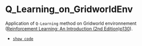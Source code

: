 # Q_Learning_on_GridworldEnv
Application of `Q-Learning` method on Gridworld environnement ([Reinforcement Learning: An Introduction (2nd Edition)p130](http://incompleteideas.net/book/RLbook2018.pdf)).

- [`show code`](https://github.com/StanyMwamba/Q_Learning_on_GridworldEnv/blob/master/Q-Learning_in_GridworldEnv.ipynb)
